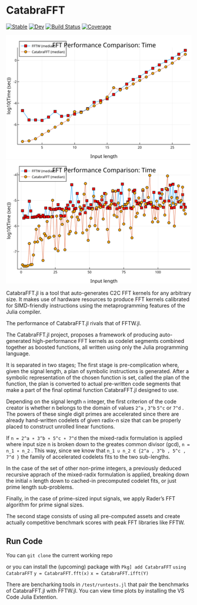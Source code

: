 # CatabraFFT

[![Stable](https://img.shields.io/badge/docs-stable-blue.svg)](https://pitsianis.github.io/CatabraFFT.jl/stable/)
[![Dev](https://img.shields.io/badge/docs-dev-blue.svg)](https://pitsianis.github.io/CatabraFFT.jl/dev/)
[![Build Status](https://github.com/pitsianis/CatabraFFT.jl/actions/workflows/CI.yml/badge.svg?branch=main)](https://github.com/pitsianis/CatabraFFT.jl/actions/workflows/CI.yml?query=branch%3Amain)
[![Coverage](https://codecov.io/gh/pitsianis/CatabraFFT.jl/branch/main/graph/badge.svg)](https://codecov.io/gh/pitsianis/CatabraFFT.jl)



![Alt text](./svgs/radix-2-bench.svg)
![Alt text](./svgs/120_prime_power_on.svg)

CatabraFFT.jl is a tool that auto-generates C2C FFT kernels for any arbitrary size. It makes use of hardware resources to produce FFT kernels calibrated for SIMD-friendly instructions using the metaprogramming features of the Julia compiler.

The performance of CatabraFFT.jl rivals that of FFTW.jl.

The CatabraFFT.jl project, proposes a framework of producing auto-generated high-performance FFT kernels as codelet segments combined together as boosted
functions, all written using only the Julia programming language.

It is separated in two stages; The first stage is pre-complication where, given the signal length, a plan of symbolic instructions is generated. After a symbolic representation of the chosen function is set, called the plan of the function, the plan is converted to actual pre-written code segments that make a part of the final optimal function CatabraFFT.jl designed to use.

Depending on the signal length ```n``` integer, the first criterion of the code creator is whether n belongs to the domain of values ```2^a``` , ```3^b``` ```5^c``` or ```7^d``` . The powers of these single digit primes are accelerated since there are already hand-written codelets of given radix-n size that
can be properly placed to construct unrolled linear functions.

If ```n = 2^a ∗ 3^b ∗ 5^c ∗ 7^d``` then the mixed-radix formulation is applied where input
size n is broken down to the greates common divisor (gcd), ```n = n_1 ∗ n_2``` . This way, since we know that ```n_1 ∪ n_2 ∈
{2^a , 3^b , 5^c , 7^d }``` the family of accelerated codelets fits to the two sub-lengths.

In the case of the set of other non-prime integers, a previously deduced recursive apprach of the mixed-radix formulation is applied, breaking
down the initial ```n``` length down to cached-in precomputed codelet fits, or just prime length sub-problems.

Finally, in the case of prime-sized input signals, we apply Rader’s FFT algorithm for prime signal sizes.

The second stage consists of using all pre-computed assets and create actually competitive benchmark scores with peak  FFT libraries like FFTW.

## Run Code

You can ```git clone``` the current working repo 

or you can install the (upcoming) package with
```Pkg] add CatabraFFT```
```using CatabraFFT```
```y = CatabraFFT.fft(x)```
```x = CatabraFFT.ifft(Y)```

There are bencharking tools in ```/test/runtests.jl``` that pair the benchmarks of CatabraFFT.jl with FFTW.jl.
You can view time plots by installing the VS Code Julia Extention.
